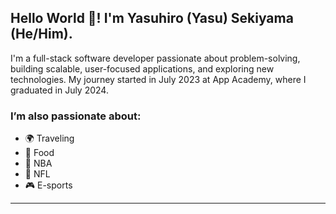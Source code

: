 ## Hello World 👋! I'm Yasuhiro (Yasu) Sekiyama (He/Him).

I'm a full-stack software developer passionate about problem-solving, building scalable, user-focused applications, and exploring new technologies. My journey started in July 2023 at App Academy, where I graduated in July 2024.

### I’m also passionate about:

-   🌍 Traveling
-   🍲 Food
-   🏀 NBA
-   🏈 NFL
-   🎮 E-sports

---

<!--
**sekiyamayasuhiro/sekiyamayasuhiro** is a ✨ _special_ ✨ repository because its `README.md` (this file) appears on your GitHub profile.

Here are some ideas to get you started:

- 🔭 I’m currently working on ...
- 🌱 I’m currently learning ...
- 👯 I’m looking to collaborate on ...
- 🤔 I’m looking for help with ...
- 💬 Ask me about ...
- 📫 How to reach me: ...
- 😄 Pronouns: ...
- ⚡ Fun fact: ...
-->
